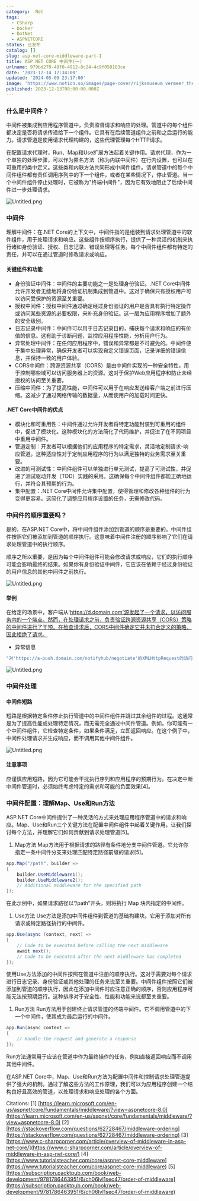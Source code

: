 ```yaml
---
category: .Net
tags:
  - CSharp
  - Docker
  - DotNet
  - ASPNETCORE
status: 已发布
catalog: []
slug: asp-net-core-middleware-part-1
title: ASP.NET CORE 中间件(一)
urlname: 979bd270-48f0-4912-8c24-4c9f050183ce
date: '2023-12-14 17:34:00'
updated: '2024-05-09 23:17:00'
image: 'https://www.notion.so/images/page-cover/rijksmuseum_vermeer_the_milkmaid.jpg'
published: 2023-12-13T08:00:00.000Z
---
```


### 什么是中间件？


中间件被集成到应用程序管道中，负责监督请求和响应的处理。管道中的每个组件都决定是否将请求传递给下一个组件。它具有在后续管道组件之前和之后运行的能力。请求管道是使用请求代理构建的，这些代理管理每个HTTP请求。


在配置请求代理时，Run、Map和Use扩展方法起着关键作用。请求代理，作为一个单独的处理步骤，可以作为匿名方法（称为内联中间件）在行内设置，也可以在可重用的类中定义。这些类和内联方法共同形成中间件组件。请求管道中的每个中间件组件都有责任调用序列中的下一个组件，或者在某些情况下，停止管道。当一个中间件组件停止处理时，它被称为"终端中间件"，因为它有效地阻止了后续中间件进一步处理请求。


![Untitled.png](https://prod-files-secure.s3.us-west-2.amazonaws.com/5d24fe63-e567-4804-86f9-9fdc62e13082/da807807-d02d-4fa1-86b6-db45e4678714/Untitled.png?X-Amz-Algorithm=AWS4-HMAC-SHA256&X-Amz-Content-Sha256=UNSIGNED-PAYLOAD&X-Amz-Credential=ASIAZI2LB466RIXJEUTI%2F20250301%2Fus-west-2%2Fs3%2Faws4_request&X-Amz-Date=20250301T213307Z&X-Amz-Expires=3600&X-Amz-Security-Token=IQoJb3JpZ2luX2VjEHQaCXVzLXdlc3QtMiJIMEYCIQD7Rv7czaPYmMJmd7RuZXFd5SYcP%2FYWWL1TeH6ZCwn9vAIhAKslp6r9H4%2Bvee8ewXl%2B6ZG1XZRQF5TsZkKBHaxEhWNCKogECK3%2F%2F%2F%2F%2F%2F%2F%2F%2F%2FwEQABoMNjM3NDIzMTgzODA1IgxRqLjXgODwo5xCOxcq3AMiF6hUZF0fCVI9YjEWgrWtzmYYejTI5yQIxI%2F1TD59LB2Q%2FGe1b5vXRce0MPNWk7h8iVpO3W7Br%2FbRFAGq1ZsRrNbZFgpsEkbq%2BsPtGyPA81SGXIffw9WAqybPXsbBHIi7tfR7z4RosdhfXHEWUHKVyPAa9Nnpn6sPJfd%2FRirnkeid5%2FfIUlq12Sqj7GopXIiD6nsysjDufzI19zXDcsh%2FL2YVxsFJ%2B8N2ZqHHL4cfKGCkFaKZQCgyJ%2Bv2llVQPXXYy1R4tuioTkGsU1ZgiMf27N86iz03d1%2BlN10auQrwu6V64H0jKD4bYLPj7CVUZBzs5ZnaHjxLwyunIB0PXFOjnBuvvm2sS59hvDX9vs43hJNYtzQxLleSbBKr1Mb3cpSHcwQjpKXoNLytfAUgUdXiY1ai9U4hh%2B8ICn%2Fqx3FuP679rG%2F3L%2FBFj6dtJc5dMuJDSW%2FpEGBFkEFkz%2BuNs6%2B%2BVJt5t1zH%2Ferxb%2Bw0%2FM1Q7tSRQLRVFopppCZfVAMmDDiqb%2BIjQUK64dc3ffHfzSRTDuUj3ue9%2FGXGBhtUHd6N5klka5j0cAEMSnIMXu5saLTA%2Fg8v%2Fx0oju0%2BUZcRbo2lv7CjBKYxTXY7%2B3GnpUJ2oCAtFde6n68R03JYmTD9xI2%2BBjqkAfVxSI6YkUFEmos5GI17l2dWGxVu1rnxG0AM2slbxyv2vNSFK569H1jlP0SDcv1g6ZYeraZhnHs2LZjGoq8YOw0L0uE%2FwE2kjRH6qAC4qalhhHm0%2FFAf%2F6kHqCj7BRy7tfeIx4kBU%2FHYsfpfg%2FHzVMwNr19YxD%2FM72sRFuXceyH0GeUZlTNuK9RtUfTQb0rOxWtQJzBnzF%2BEo1j3YZbG1SregpXY&X-Amz-Signature=3f9dab3ca682666d7fa11d97f2ccdb90f62bbebd359b51f21f28a7a2f6c8722d&X-Amz-SignedHeaders=host&x-id=GetObject)


### 中间件


理解中间件：在.NET Core的上下文中，中间件指的是组装到请求处理管道中的软件组件，用于处理请求和响应。这些组件按顺序执行，提供了一种灵活的机制来执行诸如身份验证、授权、日志记录、错误处理等任务。每个中间件组件都有特定的责任，并可以在通过管道时修改请求或响应。


#### 关键组件和功能

- 身份验证中间件：中间件的主要功能之一是处理身份验证。.NET Core中间件允许开发者无缝地将身份验证机制集成到管道中。这对于确保只有授权用户可以访问受保护的资源至关重要。
- 授权中间件：授权中间件通过确定经过身份验证的用户是否具有执行特定操作或访问某些资源的必要权限，来补充身份验证。这一层为应用程序增加了额外的安全级别。
- 日志记录中间件：中间件可以用于日志记录目的，捕获每个请求和响应的有价值的信息。这有助于诊断问题，监控应用程序性能，分析用户行为。
- 异常处理中间件：在任何应用程序中，错误和异常都是不可避免的。中间件便于集中处理异常，确保开发者可以实现自定义错误页面，记录详细的错误信息，并保持一致的用户体验。
- CORS中间件：跨源资源共享（CORS）是由中间件实现的一种安全特性，用于控制哪些域可以访问服务器上的资源。这对于保护Web应用程序和防止未经授权的访问至关重要。
- 压缩中间件：为了提高性能，中间件可以用于在响应发送给客户端之前进行压缩。这减少了通过网络传输的数据量，从而使用户的加载时间更快。

#### .NET Core中间件的优点

- 模块化和可重用性：中间件通过允许开发者将特定功能封装到可重用的组件中，促进了模块化。这种模块化的方法简化了代码维护，并促进了在不同项目中重用中间件。
- 管道定制：开发者可以根据他们的应用程序的特定需求，灵活地定制请求-响应管道。这种适应性对于定制应用程序的行为以满足独特的业务需求至关重要。
- 改进的可测试性：中间件组件可以单独进行单元测试，提高了可测试性，并促进了测试驱动开发（TDD）实践的采用。这确保每个中间件组件都能正确地运行，并符合其预期的行为。
- 集中配置：.NET Core中间件允许集中配置，使得管理和修改各种组件的行为变得更容易。这简化了调整应用程序设置的任务，无需修改代码。

### 中间件的顺序重要吗？


是的，在ASP.NET Core中，将中间件组件添加到管道的顺序是重要的。中间件组件按照它们被添加到管道的顺序执行。这意味着中间件注册的顺序影响了它们在请求处理管道中的执行顺序。


顺序之所以重要，是因为每个中间件组件可能会修改请求或响应，它们的执行顺序可能会影响最终的结果。如果你有身份验证中间件，它应该在依赖于经过身份验证的用户信息的其他中间件之前执行。


![Untitled.png](https://prod-files-secure.s3.us-west-2.amazonaws.com/5d24fe63-e567-4804-86f9-9fdc62e13082/24f795a2-1c5a-4a6b-a0d8-2afb160076f1/Untitled.png?X-Amz-Algorithm=AWS4-HMAC-SHA256&X-Amz-Content-Sha256=UNSIGNED-PAYLOAD&X-Amz-Credential=ASIAZI2LB466RIXJEUTI%2F20250301%2Fus-west-2%2Fs3%2Faws4_request&X-Amz-Date=20250301T213307Z&X-Amz-Expires=3600&X-Amz-Security-Token=IQoJb3JpZ2luX2VjEHQaCXVzLXdlc3QtMiJIMEYCIQD7Rv7czaPYmMJmd7RuZXFd5SYcP%2FYWWL1TeH6ZCwn9vAIhAKslp6r9H4%2Bvee8ewXl%2B6ZG1XZRQF5TsZkKBHaxEhWNCKogECK3%2F%2F%2F%2F%2F%2F%2F%2F%2F%2FwEQABoMNjM3NDIzMTgzODA1IgxRqLjXgODwo5xCOxcq3AMiF6hUZF0fCVI9YjEWgrWtzmYYejTI5yQIxI%2F1TD59LB2Q%2FGe1b5vXRce0MPNWk7h8iVpO3W7Br%2FbRFAGq1ZsRrNbZFgpsEkbq%2BsPtGyPA81SGXIffw9WAqybPXsbBHIi7tfR7z4RosdhfXHEWUHKVyPAa9Nnpn6sPJfd%2FRirnkeid5%2FfIUlq12Sqj7GopXIiD6nsysjDufzI19zXDcsh%2FL2YVxsFJ%2B8N2ZqHHL4cfKGCkFaKZQCgyJ%2Bv2llVQPXXYy1R4tuioTkGsU1ZgiMf27N86iz03d1%2BlN10auQrwu6V64H0jKD4bYLPj7CVUZBzs5ZnaHjxLwyunIB0PXFOjnBuvvm2sS59hvDX9vs43hJNYtzQxLleSbBKr1Mb3cpSHcwQjpKXoNLytfAUgUdXiY1ai9U4hh%2B8ICn%2Fqx3FuP679rG%2F3L%2FBFj6dtJc5dMuJDSW%2FpEGBFkEFkz%2BuNs6%2B%2BVJt5t1zH%2Ferxb%2Bw0%2FM1Q7tSRQLRVFopppCZfVAMmDDiqb%2BIjQUK64dc3ffHfzSRTDuUj3ue9%2FGXGBhtUHd6N5klka5j0cAEMSnIMXu5saLTA%2Fg8v%2Fx0oju0%2BUZcRbo2lv7CjBKYxTXY7%2B3GnpUJ2oCAtFde6n68R03JYmTD9xI2%2BBjqkAfVxSI6YkUFEmos5GI17l2dWGxVu1rnxG0AM2slbxyv2vNSFK569H1jlP0SDcv1g6ZYeraZhnHs2LZjGoq8YOw0L0uE%2FwE2kjRH6qAC4qalhhHm0%2FFAf%2F6kHqCj7BRy7tfeIx4kBU%2FHYsfpfg%2FHzVMwNr19YxD%2FM72sRFuXceyH0GeUZlTNuK9RtUfTQb0rOxWtQJzBnzF%2BEo1j3YZbG1SregpXY&X-Amz-Signature=e623dc188c7ae52969c3fb9292ea8fa691e4c07653c58ff40287ef612c5fed18&X-Amz-SignedHeaders=host&x-id=GetObject)


#### 举例


在给定的场景中，客户端从'https://d.domain.com'源发起了一个请求，以访问服务内的一个端点。然而，在处理请求之前，负责验证跨源资源共享（CORS）策略的中间件进行了干预。在检查请求后，CORS中间件确定它并未符合定义的策略，因此拒绝了请求。

- 异常信息

```c#
"对'https://a-push.domain.com/notifyhub/negotiate'的XMLHttpRequest的访问，源自'https://d.domain.com'，已被CORS策略阻止：预检请求的响应未通过访问控制检查：请求的资源上没有'Access-Control-Allow-Origin'头。"[1][2][3]
```


![Untitled.png](https://prod-files-secure.s3.us-west-2.amazonaws.com/5d24fe63-e567-4804-86f9-9fdc62e13082/371d9517-dafe-4432-94b7-2d14d1593167/Untitled.png?X-Amz-Algorithm=AWS4-HMAC-SHA256&X-Amz-Content-Sha256=UNSIGNED-PAYLOAD&X-Amz-Credential=ASIAZI2LB466RIXJEUTI%2F20250301%2Fus-west-2%2Fs3%2Faws4_request&X-Amz-Date=20250301T213307Z&X-Amz-Expires=3600&X-Amz-Security-Token=IQoJb3JpZ2luX2VjEHQaCXVzLXdlc3QtMiJIMEYCIQD7Rv7czaPYmMJmd7RuZXFd5SYcP%2FYWWL1TeH6ZCwn9vAIhAKslp6r9H4%2Bvee8ewXl%2B6ZG1XZRQF5TsZkKBHaxEhWNCKogECK3%2F%2F%2F%2F%2F%2F%2F%2F%2F%2FwEQABoMNjM3NDIzMTgzODA1IgxRqLjXgODwo5xCOxcq3AMiF6hUZF0fCVI9YjEWgrWtzmYYejTI5yQIxI%2F1TD59LB2Q%2FGe1b5vXRce0MPNWk7h8iVpO3W7Br%2FbRFAGq1ZsRrNbZFgpsEkbq%2BsPtGyPA81SGXIffw9WAqybPXsbBHIi7tfR7z4RosdhfXHEWUHKVyPAa9Nnpn6sPJfd%2FRirnkeid5%2FfIUlq12Sqj7GopXIiD6nsysjDufzI19zXDcsh%2FL2YVxsFJ%2B8N2ZqHHL4cfKGCkFaKZQCgyJ%2Bv2llVQPXXYy1R4tuioTkGsU1ZgiMf27N86iz03d1%2BlN10auQrwu6V64H0jKD4bYLPj7CVUZBzs5ZnaHjxLwyunIB0PXFOjnBuvvm2sS59hvDX9vs43hJNYtzQxLleSbBKr1Mb3cpSHcwQjpKXoNLytfAUgUdXiY1ai9U4hh%2B8ICn%2Fqx3FuP679rG%2F3L%2FBFj6dtJc5dMuJDSW%2FpEGBFkEFkz%2BuNs6%2B%2BVJt5t1zH%2Ferxb%2Bw0%2FM1Q7tSRQLRVFopppCZfVAMmDDiqb%2BIjQUK64dc3ffHfzSRTDuUj3ue9%2FGXGBhtUHd6N5klka5j0cAEMSnIMXu5saLTA%2Fg8v%2Fx0oju0%2BUZcRbo2lv7CjBKYxTXY7%2B3GnpUJ2oCAtFde6n68R03JYmTD9xI2%2BBjqkAfVxSI6YkUFEmos5GI17l2dWGxVu1rnxG0AM2slbxyv2vNSFK569H1jlP0SDcv1g6ZYeraZhnHs2LZjGoq8YOw0L0uE%2FwE2kjRH6qAC4qalhhHm0%2FFAf%2F6kHqCj7BRy7tfeIx4kBU%2FHYsfpfg%2FHzVMwNr19YxD%2FM72sRFuXceyH0GeUZlTNuK9RtUfTQb0rOxWtQJzBnzF%2BEo1j3YZbG1SregpXY&X-Amz-Signature=d229ea9eb80017c3e460bd62dbc5393f9f903667102cc4e5364efbae795b85b5&X-Amz-SignedHeaders=host&x-id=GetObject)


### 中间件处理


#### 中间件短路
短路是根据特定条件停止执行管道中的中间件组件并跳过其余组件的过程。这通常是为了提高性能或处理特定情况，而无需完全通过中间件管道。例如，你可能有一个中间件组件，它检查特定条件，如果条件满足，立即返回响应。在这个例子中，中间件处理请求并生成响应，而不调用其他中间件组件。


![Untitled.png](https://prod-files-secure.s3.us-west-2.amazonaws.com/5d24fe63-e567-4804-86f9-9fdc62e13082/e8a1d943-cb51-4723-936e-23c6af2fb0f9/Untitled.png?X-Amz-Algorithm=AWS4-HMAC-SHA256&X-Amz-Content-Sha256=UNSIGNED-PAYLOAD&X-Amz-Credential=ASIAZI2LB466RIXJEUTI%2F20250301%2Fus-west-2%2Fs3%2Faws4_request&X-Amz-Date=20250301T213307Z&X-Amz-Expires=3600&X-Amz-Security-Token=IQoJb3JpZ2luX2VjEHQaCXVzLXdlc3QtMiJIMEYCIQD7Rv7czaPYmMJmd7RuZXFd5SYcP%2FYWWL1TeH6ZCwn9vAIhAKslp6r9H4%2Bvee8ewXl%2B6ZG1XZRQF5TsZkKBHaxEhWNCKogECK3%2F%2F%2F%2F%2F%2F%2F%2F%2F%2FwEQABoMNjM3NDIzMTgzODA1IgxRqLjXgODwo5xCOxcq3AMiF6hUZF0fCVI9YjEWgrWtzmYYejTI5yQIxI%2F1TD59LB2Q%2FGe1b5vXRce0MPNWk7h8iVpO3W7Br%2FbRFAGq1ZsRrNbZFgpsEkbq%2BsPtGyPA81SGXIffw9WAqybPXsbBHIi7tfR7z4RosdhfXHEWUHKVyPAa9Nnpn6sPJfd%2FRirnkeid5%2FfIUlq12Sqj7GopXIiD6nsysjDufzI19zXDcsh%2FL2YVxsFJ%2B8N2ZqHHL4cfKGCkFaKZQCgyJ%2Bv2llVQPXXYy1R4tuioTkGsU1ZgiMf27N86iz03d1%2BlN10auQrwu6V64H0jKD4bYLPj7CVUZBzs5ZnaHjxLwyunIB0PXFOjnBuvvm2sS59hvDX9vs43hJNYtzQxLleSbBKr1Mb3cpSHcwQjpKXoNLytfAUgUdXiY1ai9U4hh%2B8ICn%2Fqx3FuP679rG%2F3L%2FBFj6dtJc5dMuJDSW%2FpEGBFkEFkz%2BuNs6%2B%2BVJt5t1zH%2Ferxb%2Bw0%2FM1Q7tSRQLRVFopppCZfVAMmDDiqb%2BIjQUK64dc3ffHfzSRTDuUj3ue9%2FGXGBhtUHd6N5klka5j0cAEMSnIMXu5saLTA%2Fg8v%2Fx0oju0%2BUZcRbo2lv7CjBKYxTXY7%2B3GnpUJ2oCAtFde6n68R03JYmTD9xI2%2BBjqkAfVxSI6YkUFEmos5GI17l2dWGxVu1rnxG0AM2slbxyv2vNSFK569H1jlP0SDcv1g6ZYeraZhnHs2LZjGoq8YOw0L0uE%2FwE2kjRH6qAC4qalhhHm0%2FFAf%2F6kHqCj7BRy7tfeIx4kBU%2FHYsfpfg%2FHzVMwNr19YxD%2FM72sRFuXceyH0GeUZlTNuK9RtUfTQb0rOxWtQJzBnzF%2BEo1j3YZbG1SregpXY&X-Amz-Signature=de28b21d43797e74e9832289ba0e3d47926224697fed0b327d8fefb819e46b7c&X-Amz-SignedHeaders=host&x-id=GetObject)


#### 注意事项


应谨慎应用短路，因为它可能会干扰执行序列和应用程序的预期行为。在决定中断中间件管道时，必须始终考虑特定的需求和可能的负面效果[4]。


### 中间件配置：理解Map、Use和Run方法


ASP.NET Core中间件提供了一种灵活的方式来处理应用程序管道中的请求和响应。Map、Use和Run三个关键方法在配置中间件组件中起着关键作用。让我们探讨每个方法，并理解它们如何贡献到请求处理管道[5]。

1. Map方法
Map方法用于根据请求的路径有条件地分支中间件管道。它允许你指定一条中间件分支来处理匹配特定路径前缀的请求[5]。

```c#
app.Map("/path", builder =>
{
    builder.UseMiddleware1();
    builder.UseMiddleware2();
    // Additional middleware for the specified path
});
```


在此示例中，如果请求路径以“/path”开头，则将执行 Map 块内指定的中间件。

1. Use方法
Use方法是添加中间件组件到管道的基础构建块。它用于添加对所有请求或特定路径执行的中间件。

```c#
app.Use(async (context, next) =>
{
    // Code to be executed before calling the next middleware
    await next();
    // Code to be executed after the next middleware has completed
});
```


使用Use方法添加的中间件按照在管道中注册的顺序执行。这对于需要对每个请求进行日志记录、身份验证或其他处理的任务来说至关重要。中间件组件按照它们被添加到管道的顺序执行，因此在添加中间件时应注意正确的顺序，否则应用程序可能无法按预期运行。这种排序对于安全性、性能和功能来说都至关重要。

1. Run方法
Run方法用于创建终止请求管道的终端中间件。它不调用管道中的下一个中间件，使其成为最后运行的中间件。

```c#
app.Run(async context =>
{
    // Handle the request and generate a response
});
```


Run方法通常用于应该在管道中作为最终操作的任务，例如直接返回响应而不调用其他中间件。


在ASP.NET Core中，Map、Use和Run方法为配置中间件和控制请求处理管道提供了强大的机制。通过了解这些方法的工作原理，我们可以为应用程序创建一个结构良好且高效的管道，以处理请求和响应处理的各个方面。


Citations:
[1] [https://learn.microsoft.com/en-us/aspnet/core/fundamentals/middleware/?view=aspnetcore-8.0](https://learn.microsoft.com/en-us/aspnet/core/fundamentals/middleware/?view=aspnetcore-8.0)
[2] [https://stackoverflow.com/questions/62728467/middleware-ordering](https://stackoverflow.com/questions/62728467/middleware-ordering)
[3] [https://www.c-sharpcorner.com/article/overview-of-middleware-in-asp-net-core/](https://www.c-sharpcorner.com/article/overview-of-middleware-in-asp-net-core/)
[4] [https://www.tutorialsteacher.com/core/aspnet-core-middleware](https://www.tutorialsteacher.com/core/aspnet-core-middleware)
[5] [https://subscription.packtpub.com/book/web-development/9781786463951/6/ch06lvl1sec47/order-of-middleware](https://subscription.packtpub.com/book/web-development/9781786463951/6/ch06lvl1sec47/order-of-middleware)


